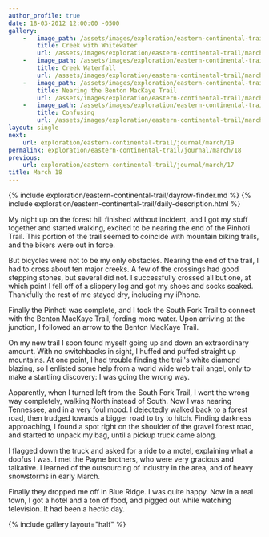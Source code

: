 ```yaml
---
author_profile: true
date: 18-03-2012 12:00:00 -0500
gallery:
    -   image_path: /assets/images/exploration/eastern-continental-trail/march/small/18-1.jpg
        title: Creek with Whitewater
        url: /assets/images/exploration/eastern-continental-trail/march/large/18-1.jpg
    -   image_path: /assets/images/exploration/eastern-continental-trail/march/small/18-2.jpg
        title: Creek Waterfall
        url: /assets/images/exploration/eastern-continental-trail/march/large/18-2.jpg
    -   image_path: /assets/images/exploration/eastern-continental-trail/march/small/18-3.jpg
        title: Nearing the Benton MacKaye Trail
        url: /assets/images/exploration/eastern-continental-trail/march/large/18-3.jpg
    -   image_path: /assets/images/exploration/eastern-continental-trail/march/small/18-4.jpg
        title: Confusing
        url: /assets/images/exploration/eastern-continental-trail/march/large/18-4.jpg
layout: single
next:
    url: exploration/eastern-continental-trail/journal/march/19
permalink: exploration/eastern-continental-trail/journal/march/18
previous:
    url: exploration/eastern-continental-trail/journal/march/17
title: March 18
---
```

{% include exploration/eastern-continental-trail/dayrow-finder.md %}
{% include exploration/eastern-continental-trail/daily-description.html %}

My night up on the forest hill finished without incident, and I got my stuff together and started walking, excited to be nearing the end of the Pinhoti Trail. This portion of the trail seemed to coincide with mountain biking trails, and the bikers were out in force.

But bicycles were not to be my only obstacles. Nearing the end of the trail, I had to cross about ten major creeks. A few of the crossings had good stepping stones, but several did not. I successfully crossed all but one, at which point I fell off of a slippery log and got my shoes and socks soaked. Thankfully the rest of me stayed dry, including my iPhone.

Finally the Pinhoti was complete, and I took the South Fork Trail to connect with the Benton MacKaye Trail, fording more water. Upon arriving at the junction, I followed an arrow to the Benton MacKaye Trail.

On my new trail I soon found myself going up and down an extraordinary amount. With no switchbacks in sight, I huffed and puffed straight up mountains. At one point, I had trouble finding the trail's white diamond blazing, so I enlisted some help from a world wide web trail angel, only to make a startling discovery: I was going the wrong way.

Apparently, when I turned left from the South Fork Trail, I went the wrong way completely, walking North instead of South. Now I was nearing Tennessee, and in a very foul mood. I dejectedly walked back to a forest road, then trudged towards a bigger road to try to hitch. Finding darkness approaching, I found a spot right on the shoulder of the gravel forest road, and started to unpack my bag, until a pickup truck came along.

I flagged down the truck and asked for a ride to a motel, explaining what a doofus I was. I met the Payne brothers, who were very gracious and talkative. I learned of the outsourcing of industry in the area, and of heavy snowstorms in early March.

Finally they dropped me off in Blue Ridge. I was quite happy. Now in a real town, I got a hotel and a ton of food, and pigged out while watching television. It had been a hectic day.

{% include gallery layout="half" %}